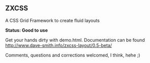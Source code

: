 ZXCSS
-----
A CSS Grid Framework to create fluid layouts

__Status: Good to use__

Get your hands dirty with demo.html. Documentation can be found http://www.dave-smith.info/zxcss-layout/0.5-beta/

Comments, questions and corrections welcomed, I think, hehe ;)